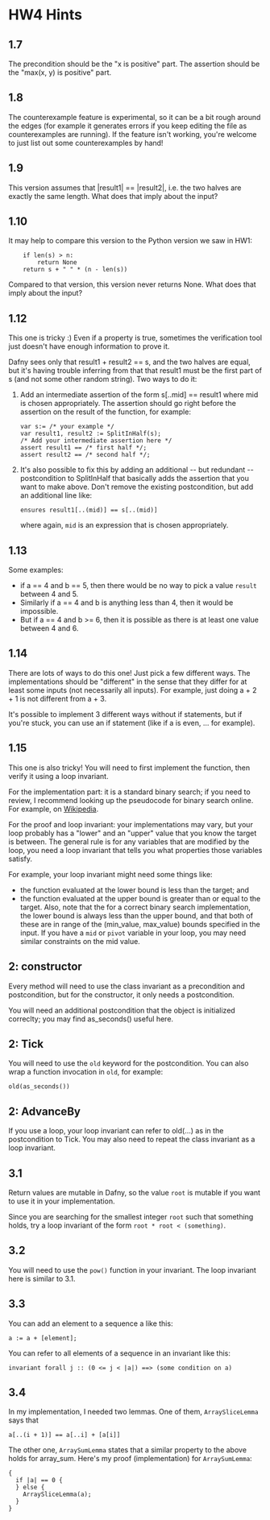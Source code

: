 # HW4 Hints

## 1.7

The precondition should be the "x is positive" part.
The assertion should be the "max(x, y) is positive" part.

## 1.8

The counterexample feature is experimental, so it can be
a bit rough around the edges (for example it generates errors if you
keep editing the file as counterexamples are running).
If the feature isn't working, you're welcome to just list out some
counterexamples by hand!

## 1.9

This version assumes that |result1| == |result2|, i.e. the two
halves are exactly the same length. What does that imply about the input?

## 1.10

It may help to compare this version to the Python version we saw in HW1:
```
    if len(s) > n:
        return None
    return s + " " * (n - len(s))
```

Compared to that version, this version never returns None.
What does that imply about the input?

## 1.12

This one is tricky :)
Even if a property is true, sometimes the verification tool just
doesn't have enough information to prove it.

Dafny sees only that result1 + result2 == s,
and the two halves are equal, but it's having trouble inferring
from that that result1 must be the first part of s
(and not some other random string).
Two ways to do it:

1. Add an intermediate assertion of the form s[..mid] == result1 where mid is chosen
   appropriately. The assertion should go right before the assertion on
   the result of the function, for example:
   ```
   var s:= /* your example */
   var result1, result2 := SplitInHalf(s);
   /* Add your intermediate assertion here */
   assert result1 == /* first half */;
   assert result2 == /* second half */;
   ```

2. It's also possible to fix this by adding an additional -- but redundant
   -- postcondition to SplitInHalf that basically adds the assertion that
   you want to make above. Don't remove the existing postcondition, but add
   an additional line like:
   ```
   ensures result1[..(mid)] == s[..(mid)]
   ```
   where again, `mid` is an expression that is chosen appropriately.

## 1.13

Some examples:
- if a == 4 and b == 5, then there would be no way to pick a value
  `result` between 4 and 5.
- Similarly if a == 4 and b is anything less than 4, then it would be impossible.
- But if a == 4 and b >= 6, then it is possible as there is at least one
  value between 4 and 6.

## 1.14

There are lots of ways to do this one! Just pick a few different ways.
The implementations should be "different" in the sense that they differ
for at least some inputs (not necessarily all inputs).
For example, just doing a + 2 + 1 is not different from a + 3.

It's possible to implement 3 different ways without if statements, but if you're
stuck, you can use an if statement (like if a is even, ... for example).

## 1.15

This one is also tricky! You will need to first implement the
function, then verify it using a loop invariant.

For the implementation part:
it is a standard binary search; if you need to review, I recommend looking
up the pseudocode for binary search online. For example, on
[Wikipedia](https://en.wikipedia.org/wiki/Binary_search_algorithm#Algorithm).

For the proof and loop invariant:
your implementations may vary, but your loop probably has a "lower" and an "upper"
value that you know the target is between.
The general rule is for any variables that are modified by the
loop, you need a loop invariant that tells you what properties
those variables satisfy.

For example, your loop invariant might need some things like:
   - the function evaluated at the lower bound is less than the target; and
   - the function evaluated at the upper bound is greater than or equal to the target.
Also, note that the for a correct binary search implementation,
the lower bound is always less than the upper bound, and that both of these are in range of the (min_value, max_value) bounds specified in the input.
If you have a `mid` or `pivot` variable in your loop, you may need
similar constraints on the mid value.

## 2: constructor

Every method will need to use the class invariant as a precondition
and postcondition, but for the constructor, it only needs a
postcondition.

You will need an additional postcondition that the object is
initialized correclty; you may find as_seconds() useful here.

## 2: Tick

You will need to use the `old` keyword for the postcondition.
You can also wrap a function invocation in `old`, for example:

```
old(as_seconds())
```

## 2: AdvanceBy

If you use a loop, your loop invariant
can refer to old(...) as in the postcondition to Tick.
You may also need to repeat the class invariant as a loop invariant.

## 3.1

Return values are mutable in Dafny, so the value `root` is mutable
if you want to use it in your implementation.

Since you are searching for the smallest integer `root` such that
something holds, try a loop invariant of the form
`root * root < (something)`.

## 3.2

You will need to use the `pow()` function in your invariant.
The loop invariant here is similar to 3.1.

## 3.3

You can add an element to a sequence a like this:
```
a := a + [element];
```

You can refer to all elements of a sequence in an invariant like
this:
```
invariant forall j :: (0 <= j < |a|) ==> (some condition on a)
```

## 3.4

In my implementation, I needed two lemmas.
One of them, `ArraySliceLemma` says that
```
a[..(i + 1)] == a[..i] + [a[i]]
```

The other one, `ArraySumLemma` states that a similar property to the above holds for array_sum.
Here's my proof (implementation) for `ArraySumLemma`:
```
{
  if |a| == 0 {
  } else {
    ArraySliceLemma(a);
  }
}
```
